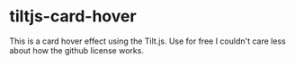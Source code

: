 # tiltjs-card-hover
This is a card hover effect using the Tilt.js. Use for free I couldn't care less about how the github license works.

